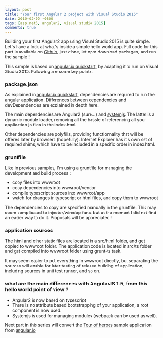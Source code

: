 ```yaml
---
layout: post
title: "Your first Angular 2 project with Visual Studio 2015"
date: 2016-03-05 -0800
tags: [asp.net5, angular2, visual studio 2015]
comments: true
---
```


Building your first Angular2 app using Visual Studio 2015 is quite simple. Let's have a look at what's inside a simple hello world app. Full code for this part is available on [Github](https://github.com/mathieubrun/Samples.Angular2/tree/dev-part-1), just clone, let npm download packages, and run the sample !

This sample is based on [angular.io quickstart](https://angular.io/docs/ts/latest/quickstart.html), by adapting it to run on Visual Studio 2015. Following are some key points.

### package.json

As explained in [angular.io quickstart](https://angular.io/docs/ts/latest/quickstart.html#!#package-json), dependencies are required to run the angular application. Differences between dependencies and devDependencies are explained in depth [here](https://angular.io/docs/ts/latest/guide/npm-packages.html).

The main dependencies are Angular2 (sure...) and [systemjs](https://github.com/systemjs/systemjs). The latter is a dynamic module loader, removing all the hassle of referencing all your application js files in the index.html.

Other dependencies are polyfills, providing functionnality that will be offered later by browsers (hopefully). Internet Explorer has it's own set of required shims, which have to be included in a specific order in index.html.

### gruntfile

Like in previous samples, I'm using a gruntfile for managing the development and build process :

- copy files into wwwroot
- copy dependencies into wwwroot/vendor
- compile typescript sources into wwwroot/app
- watch for changes in typescript or html files, and copy them to wwwroot

The dependencies to copy are specified manually in the gruntfile. This may seem complicated to injector/wiredep fans, but at the moment I did not find an easier way to do it. Proposals will be appreciated !

### application sources

The html and other static files are located in a src/html folder, and get copied to wwwroot folder.
The application code is located in src/ts folder and get compiled into wwwroot folder using grunt-ts task.

It may seem easier to put everything in wwwroot directly, but separating the sources will enable for later testing of release building of application, including sources in unit test runner, and so on.

### what are the main differences with AngularJS 1.5, from this hello world point of view ?

- Angular2 is now based on typescript
- There is no attribute based bootstrapping of your application, a root component is now used.
- Systemjs is used for managing modules (webpack can be used as well).

Next part in this series will convert the [Tour of heroes](https://angular.io/docs/ts/latest/tutorial/) sample application from [angular.io](https://angular.io/docs).

